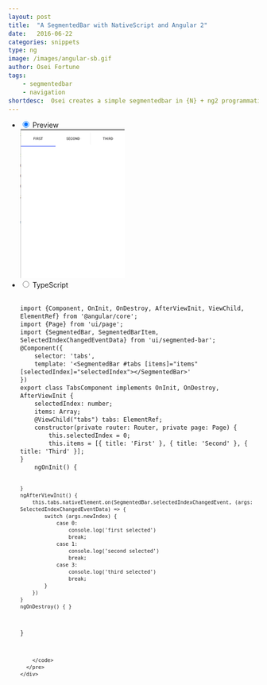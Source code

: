 ```yaml
---
layout: post
title:  "A SegmentedBar with NativeScript and Angular 2"
date:   2016-06-22
categories: snippets
type: ng
image: /images/angular-sb.gif
author: Osei Fortune
tags: 
    - segmentedbar
    - navigation
shortdesc: 	Osei creates a simple segmentedbar in {N} + ng2 programmatically
---
```

<ul class="tabs clearfix">
  <li>
    <input type="radio" name="tabs" id="tab1" checked />
    <label for="tab1">Preview</label>
    <div id="tab-content1" class="tab-content">
        <img src="/images/angular-sb.gif">
    </div>
  </li>
    
  <li>
    <input type="radio" name="tabs" id="tab2" />
    <label for="tab2">TypeScript</label>
    <div id="tab-content2" class="tab-content">
      <pre class="language-javascript">
        <code>
import {Component, OnInit, OnDestroy, AfterViewInit, ViewChild, ElementRef} from '@angular/core';
import {Page} from 'ui/page';
import {SegmentedBar, SegmentedBarItem, SelectedIndexChangedEventData} from 'ui/segmented-bar';
@Component({
    selector: 'tabs',
    template: '&#x3C;SegmentedBar #tabs [items]=&#x22;items&#x22; [selectedIndex]=&#x22;selectedIndex&#x22;&#x3E;&#x3C;/SegmentedBar&#x3E;'
})
export class TabsComponent implements OnInit, OnDestroy, AfterViewInit {
    selectedIndex: number;
    items: Array<any>;
    @ViewChild("tabs") tabs: ElementRef;
    constructor(private router: Router, private page: Page) {
        this.selectedIndex = 0;
        this.items = [{ title: 'First' }, { title: 'Second' }, { title: 'Third' }];
}
    ngOnInit() {

    }
    ngAfterViewInit() {
        this.tabs.nativeElement.on(SegmentedBar.selectedIndexChangedEvent, (args: SelectedIndexChangedEventData) => {
            switch (args.newIndex) {
                case 0:
                    console.log('first selected')
                    break;
                case 1:
                    console.log('second selected')
                    break;
                case 3:
                    console.log('third selected')
                    break;
            }
        })
    }
    ngOnDestroy() { }
}

		</code>
      </pre>
    </div>
  </li>
    
</ul>
